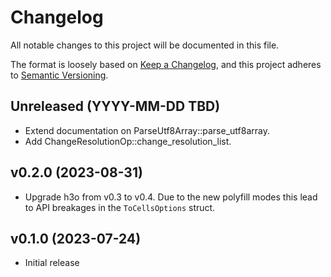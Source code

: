 # Changelog

All notable changes to this project will be documented in this file.

The format is loosely based on [Keep a Changelog](https://keepachangelog.com/en/1.0.0/), and this project adheres
to [Semantic Versioning](https://semver.org/spec/v2.0.0.html).


## Unreleased (YYYY-MM-DD TBD)
* Extend documentation on ParseUtf8Array::parse_utf8array.
* Add ChangeResolutionOp::change_resolution_list.

## v0.2.0 (2023-08-31)
* Upgrade h3o from v0.3 to v0.4. Due to the new polyfill modes this lead to API breakages in the `ToCellsOptions` struct.

## v0.1.0 (2023-07-24)
* Initial release
